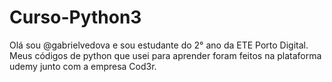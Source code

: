 # Curso-Python3
Olá sou @gabrielvedova e sou estudante do 2° ano da ETE Porto Digital.
Meus códigos de python que usei para aprender foram feitos na plataforma udemy junto com a empresa Cod3r.
